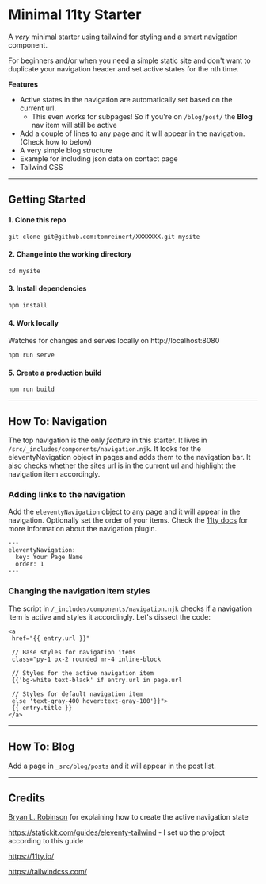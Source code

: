 # Minimal 11ty Starter



A *very* minimal starter using tailwind for styling and a smart navigation component.

For beginners and/or when you need a simple static site and don't want to duplicate your navigation header and set active states for the nth time.

**Features**
- Active states in the navigation are automatically set based on the current url.
  - This even works for subpages! So if you're on `/blog/post/` the **Blog** nav item will still be active
- Add a couple of lines to any page and it will appear in the navigation. (Check how to below)
- A very simple blog structure
- Example for including json data on contact page
- Tailwind CSS


---

## Getting Started


#### 1. Clone this repo

```
git clone git@github.com:tomreinert/XXXXXXX.git mysite
```
#### 2. Change into the working directory

```
cd mysite
```

#### 3. Install dependencies

```
npm install
```

#### 4. Work locally
Watches for changes and serves locally on http://localhost:8080

```
npm run serve
```

#### 5. Create a production build

```
npm run build
```

---

## How To: Navigation

The top navigation is the only *feature* in this starter. It lives in `/src/_includes/components/navigation.njk`. It looks for the eleventyNavigation object in pages and adds them to the navigation bar. It also checks whether the sites url is in the current url and highlight the navigation item accordingly.


### Adding links to the navigation
Add the `eleventyNavigation` object to any page and it will appear in the navigation. Optionally set the order of your items.
Check the [11ty docs](https://www.11ty.dev/docs/plugins/navigation/) for more information about the navigation plugin.

```
---
eleventyNavigation:
  key: Your Page Name
  order: 1
---
```


### Changing the navigation item styles
The script in `/_includes/components/navigation.njk` checks if a navigation item is active and styles it accordingly.
Let's dissect the code:

```
<a
 href="{{ entry.url }}"

 // Base styles for navigation items
 class="py-1 px-2 rounded mr-4 inline-block

 // Styles for the active navigation item
 {{'bg-white text-black' if entry.url in page.url

 // Styles for default navigation item
 else 'text-gray-400 hover:text-gray-100'}}">
 {{ entry.title }}
</a>
```

---

## How To: Blog

Add a page in `_src/blog/posts` and it will appear in the post list.

---

## Credits

[Bryan L. Robinson](https://bryanlrobinson.com/blog/using-nunjucks-if-expressions-to-create-an-active-navigation-state-in-11ty/) for explaining how to create the active navigation state

 https://statickit.com/guides/eleventy-tailwind - I set up the project according to this guide

 https://11ty.io/

 https://tailwindcss.com/
